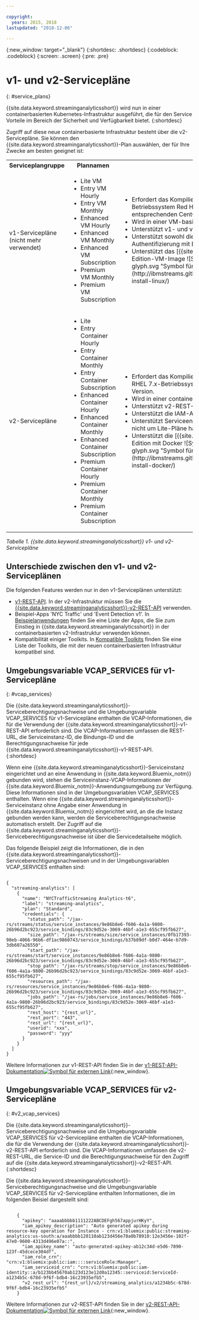 ```yaml
---

copyright:
  years: 2015, 2018
lastupdated: "2018-12-06"

---
```


<!-- Attribute definitions -->
{:new_window: target="_blank"}
{:shortdesc: .shortdesc}
{:codeblock: .codeblock}
{:screen: .screen}
{:pre: .pre}

# v1- und v2-Servicepläne
{: #service_plans}

{{site.data.keyword.streaminganalyticsshort}} wird nun in einer containerbasierten Kubernetes-Infrastruktur ausgeführt, die für den Service Vorteile im Bereich der Sicherheit und Verfügbarkeit bietet.
{:shortdesc}

Zugriff auf diese neue containerbasierte Infrastruktur besteht über die v2-Servicepläne. Sie können den {{site.data.keyword.streaminganalyticsshort}}-Plan auswählen, der für Ihre Zwecke am besten geeignet ist:


<table summary="Diese Tabelle enthält eine Liste mit Serviceplänen, die Sie zur Erstellung Ihres {{site.data.keyword.streaminganalyticsshort}}-Service verwenden können. In der Tabelle sind alle Servicepläne sowohl für die v1- als auch für die v2-Plangruppe sowie eine Liste der Features für die jeweilige Plangruppe aufgeführt.">
  <tr>
    <th>Serviceplangruppe<br></th>
    <th>Plannamen<br></th>
    <th>Verfügbare Features<br></th>
  </tr>
  <tr>
    <td width="15%">
    v1-Servicepläne (nicht mehr verwendet)    
    </td>
    <td width="35%">
    <ul>
      <li>Lite VM</li>
      <li>Entry VM Hourly</li>
      <li>Entry VM Monthly</li>
      <li>Enhanced VM Hourly</li>
      <li>Enhanced VM Monthly</li>
      <li>Enhanced VM Subscription</li>
      <li>Premium VM Monthly</li>
      <li>Premium VM Subscription</li>
    </ul>
    </td>
    <td>
      <ul>
        <li>Erfordert das Kompilieren der Streams-Anwendung unter dem Betriebssystem Red Hat Enterprise Linux (RHEL) 6.5 oder einer entsprechenden CentOS-Version.</li>
        <li>Wird in einer VM-basierten Infrastruktur ausgeführt.</li>
        <li>Unterstützt v1- und v2-REST-APIs.<br></li>
        <li>Unterstützt sowohl die IAM-Authentifizierung als auch die Authentifizierung mit Benutzerberechtigungsnachweisen.</li>
        <li>Unterstützt das [{{site.data.keyword.streamsshort}} Quick Start Edition-VM-Image ![Symbol für externen Link](../../icons/launch-glyph.svg "Symbol für externen Link")](http://ibmstreams.github.io/streamsx.documentation/docs/4.3/qse-install-linux/)
      </ul>    
    </td>
  </tr>
  <tr>
    <td>
    v2-Servicepläne
    </td>
    <td>
      <ul>
        <li>Lite</li>
        <li>Entry Container Hourly</li>
        <li>Entry Container Monthly</li>
        <li>Entry Container Subscription</li>
        <li>Enhanced Container Hourly</li>
        <li>Enhanced Container Monthly</li>
        <li>Enhanced Container Subscription</li>
        <li>Premium Container Hourly</li>
        <li>Premium Container Monthly</li>
        <li>Premium Container Subscription</li>
      </ul>
    </td>
    <td>
    <ul>
      <li>Erfordert das Kompilieren der Streams-Anwendung unter einem RHEL 7.x-Betriebssystem oder einer entsprechenden CentOS-Version.</li>
      <li>Wird in einer containerbasierten Infrastruktur ausgeführt.</li>
      <li>Unterstützt v2-REST-APIs.<br></li>
      <li>Unterstützt die IAM-Authentifizierung.</li>
      <li>Unterstützt Serviceendpunkte für Servicepläne, bei denen es sich nicht um Lite-Pläne handelt</li>
      <li>Unterstützt die [{{site.data.keyword.streamsshort}} Quick Start Edition mit Docker ![Symbol für externen Link](../../icons/launch-glyph.svg "Symbol für externen Link")](http://ibmstreams.github.io/streamsx.documentation/docs/4.3/qse-install-docker/)</li>
    </ul>
    </td>
  </tr>
</table>

*Tabelle 1. {{site.data.keyword.streaminganalyticsshort}} v1- und v2-Servicepläne*

## Unterschiede zwischen den v1- und v2-Serviceplänen

Die folgenden Features werden nur in den v1-Serviceplänen unterstützt:

* [v1-REST-API](https://{DomainName}/apidocs/streaming-analytics-v1). In der v2-Infrastruktur müssen Sie die [{{site.data.keyword.streaminganalyticsshort}}-v2-REST-API](https://{DomainName}/apidocs/streaming-analytics-v2) verwenden.
* Beispiel-Apps 'NYC Traffic' und 'Event Detection v1'. In [Beispielanwendungen](/docs/services/StreamingAnalytics/c_starterapps.html) finden Sie eine Liste der Apps, die Sie zum Einstieg in {{site.data.keyword.streaminganalyticsshort}} in der containerbasierten v2-Infrastruktur verwenden können.
* Kompatibilität einiger Toolkits. In [Kompatible Toolkits](/docs/services/StreamingAnalytics/compatible_toolkits.html) finden Sie eine Liste der Toolkits, die mit der neuen containerbasierten Infrastruktur kompatibel sind.

## Umgebungsvariable VCAP_SERVICES für v1-Servicepläne
{: #vcap_services}

Die {{site.data.keyword.streaminganalyticsshort}}-Serviceberechtigungsnachweise und die Umgebungsvariable VCAP_SERVICES für v1-Servicepläne enthalten die VCAP-Informationen, die für die Verwendung der {{site.data.keyword.streaminganalyticsshort}}-v1-REST-API erforderlich sind. Die VCAP-Informationen umfassen die REST-URL, die Serviceinstanz-ID, die Bindungs-ID und die Berechtigungsnachweise für jede {{site.data.keyword.streaminganalyticsshort}}-v1-REST-API.  
{:shortdesc}

 Wenn eine {{site.data.keyword.streaminganalyticsshort}}-Serviceinstanz eingerichtet und an eine Anwendung in {{site.data.keyword.Bluemix_notm}} gebunden wird, stehen die Serviceinstanz-VCAP-Informationen der {{site.data.keyword.Bluemix_notm}}-Anwendungsumgebung zur Verfügung. Diese Informationen sind in der Umgebungsvariablen VCAP_SERVICES enthalten. Wenn eine {{site.data.keyword.streaminganalyticsshort}}-Serviceinstanz ohne Angabe einer Anwendung in {{site.data.keyword.Bluemix_notm}} eingerichtet wird, an die die Instanz gebunden werden kann, werden die Serviceberechtigungsnachweise automatisch erstellt. Der Zugriff auf die {{site.data.keyword.streaminganalyticsshort}}-Serviceberechtigungsnachweise ist über die Servicedetailseite möglich.


Das folgende Beispiel zeigt die Informationen, die in den {{site.data.keyword.streaminganalyticsshort}}-Serviceberechtigungsnachweisen und in der Umgebungsvariablen VCAP_SERVICES enthalten sind:

<pre><code>
{
  "streaming-analytics": [
    {
      "name": "NYCTrafficStreaming Analytics-t6",
      "label": "streaming-analytics",
      "plan": "Standard",
      "credentials": {
        "status_path": "/jax-rs/streams/status/service_instances/9e86b8e6-f606-4a1a-9800-26b96d2bc923/service_bindings/83c9d52e-3069-46bf-a1e3-655cf95fb627",
        "size_path": "/jax-rs/streams/size/service_instances/0fb17393-90eb-4066-96b6-df1ac9860743/service_bindings/b37b89df-b0d7-464e-b7d9-3db607a26550",
        "start_path": "/jax-rs/streams/start/service_instances/9e86b8e6-f606-4a1a-9800-26b96d2bc923/service_bindings/83c9d52e-3069-46bf-a1e3-655cf95fb627",
        "stop_path": "/jax-rs/streams/stop/service_instances/9e86b8e6-f606-4a1a-9800-26b96d2bc923/service_bindings/83c9d52e-3069-46bf-a1e3-655cf95fb627",
        "resources_path": "/jax-rs/resources/service_instances/9e86b8e6-f606-4a1a-9800-26b96d2bc923/service_bindings/83c9d52e-3069-46bf-a1e3-655cf95fb627",
        "jobs_path": "/jax-rs/jobs/service_instances/9e86b8e6-f606-4a1a-9800-26b96d2bc923/service_bindings/83c9d52e-3069-46bf-a1e3-655cf95fb627",
        "rest_host": "{rest_url}",
        "rest_port": "443",
        "rest_url": "{rest_url}",
        "userid": "xxx",
        "password": "yyy"
      }
    }
  ]
}	  
</code></pre>

Weitere Informationen zur v1-REST-API finden Sie in der [v1-REST-API-Dokumentation![Symbol für externen Link](../../icons/launch-glyph.svg "Symbol für externen Link")](https://{DomainName}/apidocs/streaming-analytics-v1){:new_window}.

## Umgebungsvariable VCAP_SERVICES für v2-Servicepläne
{: #v2_vcap_services}

Die {{site.data.keyword.streaminganalyticsshort}}-Serviceberechtigungsnachweise und die Umgebungsvariable VCAP_SERVICES für v2-Servicepläne enthalten die VCAP-Informationen, die für die Verwendung der {{site.data.keyword.streaminganalyticsshort}}-v2-REST-API erforderlich sind. Die VCAP-Informationen umfassen die v2-REST-URL, die Service-ID und die Berechtigungsnachweise für den Zugriff auf die {{site.data.keyword.streaminganalyticsshort}}-v2-REST-API.  
{:shortdesc}

Die {{site.data.keyword.streaminganalyticsshort}}-Serviceberechtigungsnachweise und die Umgebungsvariable VCAP_SERVICES für v2-Servicepläne enthalten Informationen, die im folgenden Beisiel dargestellt sind:

<pre><code>
    {
      "apikey": "aaaabbbbb1111222ABCDEFgh567appjurHKyY",
      "iam_apikey_description": "Auto generated apikey during resource-key operation for Instance - crn:v1:bluemix:public:streaming-analytics:us-south:a/aaabbbb120110ab123d456e78a0b78910:12e3456e-102f-47e0-9600-4313d496e07a::",
      "iam_apikey_name": "auto-generated-apikey-ab12c34d-e5d6-7890-123f-45dcece304df",
      "iam_role_crn": "crn:v1:bluemix:public:iam::::serviceRole:Manager",
      "iam_serviceid_crn": "crn:v1:bluemix:public:iam-identity::a/b123bb45670ab123d123e12d0a12345::serviceid:ServiceId-a1234b5c-678d-9f6f-bdb4-16c23935efb5",
      "v2_rest_url": "{rest_url}/v2/streaming_analytics/a1234b5c-678d-9f6f-bdb4-16c23935efb5"
    }
</code></pre>

Weitere Informationen zur v2-REST-API finden Sie in der [v2-REST-API-Dokumentation![Symbol für externen Link](../../icons/launch-glyph.svg "Symbol für externen Link")](https://{DomainName}/apidocs/streaming-analytics-v2){:new_window}.
